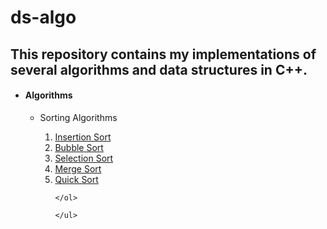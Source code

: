 # ds-algo
<h2>This repository contains my implementations of several algorithms and data structures in C++.
</h2>
<ul>
<li><h4>Algorithms</h4>
</li>
	<ul>
		<li>Sorting Algorithms</li>
		<ol>	
			<li><a href="https://github.com/sudesh1122/ds-algo/blob/master/insertion_sort.cpp" >Insertion Sort</a>
			</li>
			<li><a href="https://github.com/sudesh1122/ds-algo/blob/master/bubble_sort.cpp">Bubble Sort</a></li>
			<li><a href="https://github.com/sudesh1122/ds-algo/blob/master/selection_sort.cpp">Selection Sort</a>			     </li>
			<li><a href="https://github.com/sudesh1122/ds-algo/blob/master/merge_sort.cpp">Merge Sort</a></li>
			<li><a href="https://github.com/sudesh1122/ds-algo/blob/master/quick_sort.cpp">Quick Sort</a></li>
	

	</ol>

	</ul>	
</ul>
